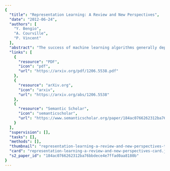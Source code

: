 ```yaml
---
{
  "title": "Representation Learning: A Review and New Perspectives",
  "date": "2012-06-24",
  "authors": [
    "Y. Bengio",
    "A. Courville",
    "P. Vincent"
  ],
  "abstract": "The success of machine learning algorithms generally depends on data representation, and we hypothesize that this is because different representations can entangle and hide more or less the different explanatory factors of variation behind the data. Although specific domain knowledge can be used to help design representations, learning with generic priors can also be used, and the quest for AI is motivating the design of more powerful representation-learning algorithms implementing such priors. This paper reviews recent work in the area of unsupervised feature learning and deep learning, covering advances in probabilistic models, autoencoders, manifold learning, and deep networks. This motivates longer term unanswered questions about the appropriate objectives for learning good representations, for computing representations (i.e., inference), and the geometrical connections between representation learning, density estimation, and manifold learning.",
  "links": [
    {
      "resource": "PDF",
      "icon": "pdf",
      "url": "https://arxiv.org/pdf/1206.5538.pdf"
    },
    {
      "resource": "arXiv.org",
      "icon": "arxiv",
      "url": "https://arxiv.org/abs/1206.5538"
    },
    {
      "resource": "Semantic Scholar",
      "icon": "semanticscholar",
      "url": "https://www.semanticscholar.org/paper/184ac0766262312ba76bbdece4e7ffad0aa8180b"
    }
  ],
  "supervision": [],
  "tasks": [],
  "methods": [],
  "thumbnail": "representation-learning-a-review-and-new-perspectives-thumb.jpg",
  "card": "representation-learning-a-review-and-new-perspectives-card.jpg",
  "s2_paper_id": "184ac0766262312ba76bbdece4e7ffad0aa8180b"
}
---
```


